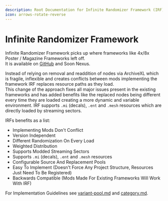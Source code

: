 ```yaml
---
description: Root Documentation for Infinite Randomizer Framework (IRF)
icon: arrows-rotate-reverse
---
```


# Infinite Randomizer Framework

Infinite Randomizer Framework picks up where frameworks like 4x/8x Poster / Magazine Frameworks left off. \
It is available on [GitHub](./) and Soon Nexus.

Instead of relying on removal and readdition of nodes via ArchiveXL which is fragile, inflexible and creates conflicts between mods implementing the framework IRF replaces resource paths as they load.\
This change of the approach fixes all major issues present in the existing frameworks and has added benefits like the replaced nodes being different every time they are loaded creating a more dynamic and variable environment. IRF supports `.mi` (decals), `.ent` and `.mesh` resources which are directly loaded by streaming sectors.

IRFs benefits as a list:

* Implementing Mods Don't Conflict
* Version Independent
* Different Randomization On Every Load
* Weighted Distribution
* Supports Modded Streaming Sectors
* Supports `.mi` (decals), `.ent` and `.mesh` resources
* Configurable Source And Replacement Pools
* Easy To Implement (Doesn't Force Any Project Structure, Resources Just Need To Be Registered)
* Backwards Compatible (Mods Made For Existing Frameworks Will Work With IRF)

For Implementation Guidelines see [variant-pool.md](variant-pool.md "mention") and [category.md](category.md "mention").
